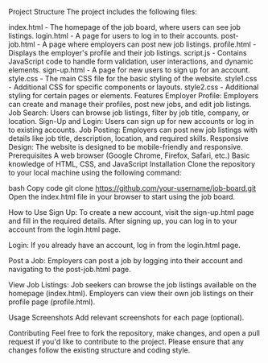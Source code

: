 Project Structure
The project includes the following files:

index.html - The homepage of the job board, where users can see job listings.
login.html - A page for users to log in to their accounts.
post-job.html - A page where employers can post new job listings.
profile.html - Displays the employer's profile and their job listings.
script.js - Contains JavaScript code to handle form validation, user interactions, and dynamic elements.
sign-up.html - A page for new users to sign up for an account.
style.css - The main CSS file for the basic styling of the website.
style1.css - Additional CSS for specific components or layouts.
style2.css - Additional styling for certain pages or elements.
Features
Employer Profile: Employers can create and manage their profiles, post new jobs, and edit job listings.
Job Search: Users can browse job listings, filter by job title, company, or location.
Sign-Up and Login: Users can sign up for new accounts or log in to existing accounts.
Job Posting: Employers can post new job listings with details like job title, description, location, and required skills.
Responsive Design: The website is designed to be mobile-friendly and responsive.
Prerequisites
A web browser (Google Chrome, Firefox, Safari, etc.)
Basic knowledge of HTML, CSS, and JavaScript
Installation
Clone the repository to your local machine using the following command:

bash
Copy code
git clone https://github.com/your-username/job-board.git
Open the index.html file in your browser to start using the job board.

How to Use
Sign Up: To create a new account, visit the sign-up.html page and fill in the required details. After signing up, you can log in to your account from the login.html page.

Login: If you already have an account, log in from the login.html page.

Post a Job: Employers can post a job by logging into their account and navigating to the post-job.html page.

View Job Listings: Job seekers can browse the job listings available on the homepage (index.html). Employers can view their own job listings on their profile page (profile.html).

Usage Screenshots
Add relevant screenshots for each page (optional).

Contributing
Feel free to fork the repository, make changes, and open a pull request if you'd like to contribute to the project. Please ensure that any changes follow the existing structure and coding style.
